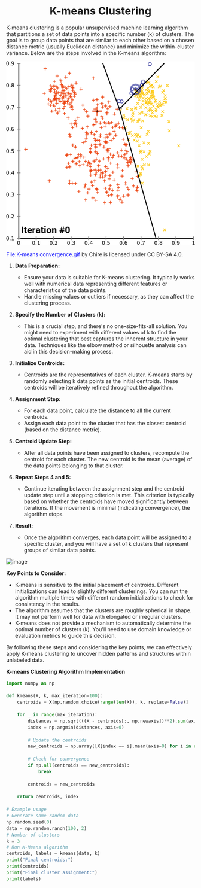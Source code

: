 <h1 align="center">K-means Clustering</h1>

K-means clustering is a popular unsupervised machine learning algorithm that partitions a set of data points into a specific number (k) of clusters. The goal is to group data points that are similar to each other based on a chosen distance metric (usually Euclidean distance) and minimize the within-cluster variance. Below are the steps involved in the K-means algorithm:

![K-means Clustering ("File:K-means convergence.gif" by Chire is licensed under CC BY-SA 4.0.)](K-means_convergence.gif)

<span style="color:blue; ">File:K-means convergence.gif</span> by Chire is licensed under CC BY-SA 4.0.

1. **Data Preparation:**
   - Ensure your data is suitable for K-means clustering. It typically works well with numerical data representing different features or characteristics of the data points.
   - Handle missing values or outliers if necessary, as they can affect the clustering process.

2. **Specify the Number of Clusters (k):**
   - This is a crucial step, and there's no one-size-fits-all solution. You might need to experiment with different values of k to find the optimal clustering that best captures the inherent structure in your data. Techniques like the elbow method or silhouette analysis can aid in this decision-making process.

3. **Initialize Centroids:**
   - Centroids are the representatives of each cluster. K-means starts by randomly selecting k data points as the initial centroids. These centroids will be iteratively refined throughout the algorithm.

4. **Assignment Step:**
   - For each data point, calculate the distance to all the current centroids.
   - Assign each data point to the cluster that has the closest centroid (based on the distance metric).

5. **Centroid Update Step:**
   - After all data points have been assigned to clusters, recompute the centroid for each cluster. The new centroid is the mean (average) of the data points belonging to that cluster.

6. **Repeat Steps 4 and 5:**
   - Continue iterating between the assignment step and the centroid update step until a stopping criterion is met. This criterion is typically based on whether the centroids have moved significantly between iterations. If the movement is minimal (indicating convergence), the algorithm stops.

7. **Result:**
   - Once the algorithm converges, each data point will be assigned to a specific cluster, and you will have a set of k clusters that represent groups of similar data points.
<img src="https://github.com/nehakardam/ml-datascience-coding-/assets/70997776/51207ba6-5909-4425-aad7-c1a3a23f8eb4" alt="image" width="400" height="500">


**Key Points to Consider:**

- K-means is sensitive to the initial placement of centroids. Different initializations can lead to slightly different clusterings. You can run the algorithm multiple times with different random initializations to check for consistency in the results.
- The algorithm assumes that the clusters are roughly spherical in shape. It may not perform well for data with elongated or irregular clusters.
- K-means does not provide a mechanism to automatically determine the optimal number of clusters (k). You'll need to use domain knowledge or evaluation metrics to guide this decision.

By following these steps and considering the key points, we can effectively apply K-means clustering to uncover hidden patterns and structures within unlabeled data.

**K-means Clustering Algorithm Implementation**

```python
import numpy as np

def kmeans(X, k, max_iteration=100):
    centroids = X[np.random.choice(range(len(X)), k, replace=False)]
   
    for _ in range(max_iteration):
        distances = np.sqrt(((X - centroids[:, np.newaxis])**2).sum(axis=2))
        index = np.argmin(distances, axis=0)
        
        # Update the centroids
        new_centroids = np.array([X[index == i].mean(axis=0) for i in range(k)])
        
        # Check for convergence
        if np.all(centroids == new_centroids):
            break
        
        centroids = new_centroids
    
    return centroids, index

# Example usage
# Generate some random data
np.random.seed(0)
data = np.random.randn(100, 2)
# Number of clusters
k = 3
# Run K-Means algorithm
centroids, labels = kmeans(data, k)
print("Final centroids:")
print(centroids)
print("Final cluster assignment:")
print(labels)
